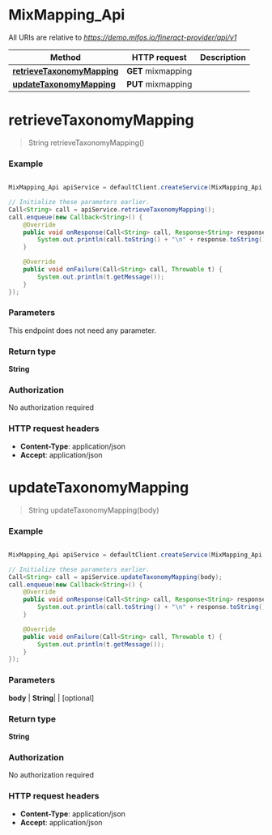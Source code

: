 # MixMapping_Api

All URIs are relative to *https://demo.mifos.io/fineract-provider/api/v1*

Method | HTTP request | Description
------------- | ------------- | -------------
[**retrieveTaxonomyMapping**](MixMapping_Api.md#retrieveTaxonomyMapping) | **GET** mixmapping | 
[**updateTaxonomyMapping**](MixMapping_Api.md#updateTaxonomyMapping) | **PUT** mixmapping | 


<a name="retrieveTaxonomyMapping"></a>
# **retrieveTaxonomyMapping**
> String retrieveTaxonomyMapping()



### Example
```java

MixMapping_Api apiService = defaultClient.createService(MixMapping_Api.class);

// Initialize these parameters earlier.
Call<String> call = apiService.retrieveTaxonomyMapping();
call.enqueue(new Callback<String>() {
    @Override
    public void onResponse(Call<String> call, Response<String> response) {
        System.out.println(call.toString() + "\n" + response.toString());
    }

    @Override
    public void onFailure(Call<String> call, Throwable t) {
        System.out.println(t.getMessage());
    }
});

```

### Parameters
This endpoint does not need any parameter.

### Return type

**String**

### Authorization

No authorization required

### HTTP request headers

 - **Content-Type**: application/json
 - **Accept**: application/json

<a name="updateTaxonomyMapping"></a>
# **updateTaxonomyMapping**
> String updateTaxonomyMapping(body)



### Example
```java

MixMapping_Api apiService = defaultClient.createService(MixMapping_Api.class);

// Initialize these parameters earlier.
Call<String> call = apiService.updateTaxonomyMapping(body);
call.enqueue(new Callback<String>() {
    @Override
    public void onResponse(Call<String> call, Response<String> response) {
        System.out.println(call.toString() + "\n" + response.toString());
    }

    @Override
    public void onFailure(Call<String> call, Throwable t) {
        System.out.println(t.getMessage());
    }
});

```

### Parameters

 **body** | **String**|  | [optional]

### Return type

**String**

### Authorization

No authorization required

### HTTP request headers

 - **Content-Type**: application/json
 - **Accept**: application/json

